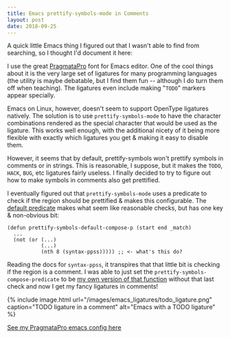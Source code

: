 ```yaml
---
title: Emacs prettify-symbols-mode in Comments
layout: post
date: 2018-09-25
---
```


A quick little Emacs thing I figured out that I wasn't able to find from searching, so I thought I'd document it here:

I use the great [PragmataPro](https://www.fsd.it/shop/fonts/pragmatapro/) font for Emacs editor.
One of the cool things about it is the very large set of ligatures for many programming languages (the utility is maybe debatable, but I find them fun -- although I do turn them off when teaching).
The ligatures even include making "`TODO`" markers appear specially.

Emacs on Linux, however, doesn't seem to support OpenType ligatures natively.
The solution is to use `prettify-symbols-mode` to have the character combinations rendered as the special character that would be used as the ligature.
This works well enough, with the additional nicety of it being more flexible with exactly which ligatures you get & making it easy to disable them.

However, it seems that by default, prettify-symbols won't prettify symbols in comments or in strings.
This is reasonable, I suppose, but it makes the `TODO`, `HACK`, `BUG`, etc ligatures fairly useless.
I finally decided to try to figure out how to make symbols in comments also get prettified.

I eventually figured out that `prettify-symbols-mode` uses a predicate to check if the region should be prettified & makes this configurable.
The [default predicate](https://github.com/emacs-mirror/emacs/blob/ee3e432300054ca488896e39fca57b10d733330a/lisp/progmodes/prog-mode.el#L102) makes what  seem like reasonable checks, but has one key & non-obvious bit:

```emacs-lisp
(defun prettify-symbols-default-compose-p (start end _match)
  ...
  (not (or (...)
           (...)
           (nth 8 (syntax-ppss))))) ;; <- what's this do?
```

Reading the docs for `syntax-ppss`, it transpires that that little bit is checking if the region is a comment.
I was able to just set the `prettify-symbols-compose-predicate` to be [my own version of that function](https://github.com/jamesnvc/dotfiles/blob/master/emacs.d/modules/cogent-pragmata.el#L216) without that last check and now I get my fancy ligatures in comments!

{% include image.html url="/images/emacs_ligatures/todo_ligature.png" caption="TODO ligature in a comment" alt="Emacs with a TODO ligature" %}


[See my PragmataPro emacs config here](https://github.com/jamesnvc/dotfiles/blob/master/emacs.d/modules/cogent-pragmata.el)
